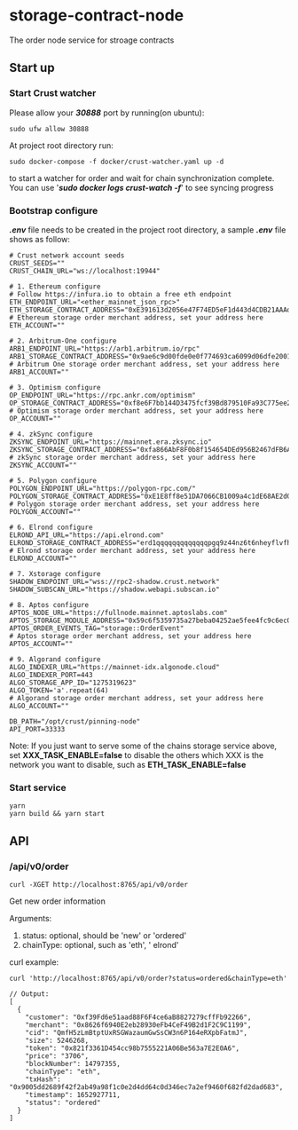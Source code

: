 # storage-contract-node
The order node service for stroage contracts

## Start up

### Start Crust watcher 

Please allow your ***30888*** port by running(on ubuntu):
```
sudo ufw allow 30888
```

At project root directory run:
```
sudo docker-compose -f docker/crust-watcher.yaml up -d
```
to start a watcher for order and wait for chain synchronization complete. You can use '***sudo docker logs crust-watch -f***' to see syncing progress

### Bootstrap configure 
***.env*** file needs to be created in the project root directory, a sample ***.env*** file shows as follow:
```
# Crust network account seeds
CRUST_SEEDS=""
CRUST_CHAIN_URL="ws://localhost:19944"

# 1. Ethereum configure
# Follow https://infura.io to obtain a free eth endpoint
ETH_ENDPOINT_URL="<ether_mainnet_json_rpc>"
ETH_STORAGE_CONTRACT_ADDRESS="0xE391613d2056e47F74ED5eF1d443d4CDB21AAAd9"
# Ethereum storage order merchant address, set your address here
ETH_ACCOUNT=""

# 2. Arbitrum-One configure
ARB1_ENDPOINT_URL="https://arb1.arbitrum.io/rpc"
ARB1_STORAGE_CONTRACT_ADDRESS="0x9ae6c9d00fde0e0f774693ca6099d06dfe2001c6"
# Arbitrum One storage order merchant address, set your address here
ARB1_ACCOUNT=""

# 3. Optimism configure
OP_ENDPOINT_URL="https://rpc.ankr.com/optimism"
OP_STORAGE_CONTRACT_ADDRESS="0xf8e6F7bb144D3475fcf39Bd879510Fa93C775ee2"
# Optimism storage order merchant address, set your address here
OP_ACCOUNT=""

# 4. zkSync configure
ZKSYNC_ENDPOINT_URL="https://mainnet.era.zksync.io"
ZKSYNC_STORAGE_CONTRACT_ADDRESS="0xfa866AbF8F0b8f154654DEd956B2467dFB6A4135"
# zkSync storage order merchant address, set your address here
ZKSYNC_ACCOUNT=""

# 5. Polygon configure
POLYGON_ENDPOINT_URL="https://polygon-rpc.com/"
POLYGON_STORAGE_CONTRACT_ADDRESS="0xE1E8ff8e51DA7066CB1009a4c1dE68AE2d095655"
# Polygon storage order merchant address, set your address here
POLYGON_ACCOUNT=""

# 6. Elrond configure
ELROND_API_URL="https://api.elrond.com"
ELROND_STORAGE_CONTRACT_ADDRESS="erd1qqqqqqqqqqqqqpgq9z44nz6t6nheyflvfh94syzky84gk0d8j3vss49tnh"
# Elrond storage order merchant address, set your address here
ELROND_ACCOUNT=""

# 7. Xstorage configure
SHADOW_ENDPOINT_URL="wss://rpc2-shadow.crust.network"
SHADOW_SUBSCAN_URL="https://shadow.webapi.subscan.io"

# 8. Aptos configure
APTOS_NODE_URL="https://fullnode.mainnet.aptoslabs.com"
APTOS_STORAGE_MODULE_ADDRESS="0x59c6f5359735a27beba04252ae5fee4fc9c6ec0b7e22dab9f5ed7173283c54d0"
APTOS_ORDER_EVENTS_TAG="storage::OrderEvent"
# Aptos storage order merchant address, set your address here
APTOS_ACCOUNT=""

# 9. Algorand configure
ALGO_INDEXER_URL="https://mainnet-idx.algonode.cloud"
ALGO_INDEXER_PORT=443
ALGO_STORAGE_APP_ID="1275319623"
ALGO_TOKEN='a'.repeat(64)
# Algorand storage order merchant address, set your address here
ALGO_ACCOUNT=""

DB_PATH="/opt/crust/pinning-node"
API_PORT=33333
```
Note: If you just want to serve some of the chains storage service above, set **XXX_TASK_ENABLE=false** to disable the others which XXX is the network you want to disable, such as **ETH_TASK_ENABLE=false**

### Start service
```
yarn
yarn build && yarn start
```

## API

### /api/v0/order

```
curl -XGET http://localhost:8765/api/v0/order
```

Get new order information

Arguments:
1. status: optional, should be 'new' or 'ordered'
1. chainType: optional, such as 'eth', ' elrond'

curl example:
```
curl 'http://localhost:8765/api/v0/order?status=ordered&chainType=eth'

// Output:
[
  {
    "customer": "0xf39Fd6e51aad88F6F4ce6aB8827279cffFb92266",
    "merchant": "0x8626f6940E2eb28930eFb4CeF49B2d1F2C9C1199",
    "cid": "QmfH5zLmBtptUxRSGWazaumGwSsCW3n6P164eRXpbFatmJ",
    "size": 5246268,
    "token": "0x821f3361D454cc98b7555221A06Be563a7E2E0A6",
    "price": "3706",
    "blockNumber": 14797355,
    "chainType": "eth",
    "txHash": "0x9005dd2689f42f2ab49a98f1c0e2d4dd64c0d346ec7a2ef9460f682fd2dad683",
    "timestamp": 1652927711,
    "status": "ordered"
  }
]
```
